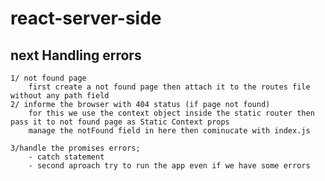 # react-server-side

## next Handling errors

    1/ not found page
        first create a not found page then attach it to the routes file without any path field
    2/ informe the browser with 404 status (if page not found)
        for this we use the context object inside the static router then pass it to not found page as Static Context props
        manage the notFound field in here then cominucate with index.js

    3/handle the promises errors;
        - catch statement
        - second aproach try to run the app even if we have some errors
